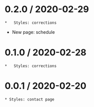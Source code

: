 0.2.0 / 2020-02-29
==================

	*	Styles: corrections
  * New page: schedule


0.1.0 / 2020-02-28
==================

	*	Styles: corrections

0.0.1 / 2020-02-20
==================

	* Styles: contact page
